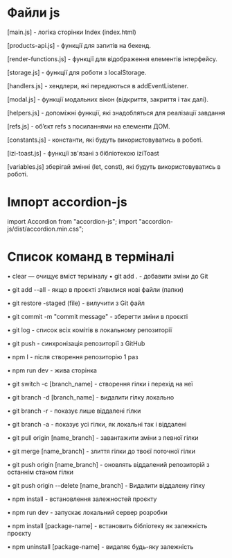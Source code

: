 # Файли js

[main.js] - логіка сторінки Index (index.html)

[products-api.js] - функції для запитів на бекенд.

[render-functions.js] - функції для відображення елементів інтерфейсу.

[storage.js] - функції для роботи з localStorage.

[handlers.js] - хендлери, які передаються в addEventListener.

[modal.js] - функції модальних вікон (відкриття, закриття і так далі).

[helpers.js] - допоміжні функції, які знадобляться для реалізації завдання

[refs.js] - обʼєкт refs з посиланнями на елементи ДОМ.

[constants.js] - константи, які будуть використовуватись в роботі.

[izi-toast.js] - функції зв'язані з бібліотекою iziToast

[variables.js] зберігай змінні (let, const), які будуть використовуватись в
роботі.

# Імпорт accordion-js

import Accordion from "accordion-js"; import
"accordion-js/dist/accordion.min.css";

# Список команд в терміналі

• clear — очищує вміст терміналу • git add . - добавити зміни до Git

• git add --all - якщо в проєкті з’явилися нові файли (папки)

• git restore -staged (file) - вилучити з Git файл

• git commit -m "commit message" - зберегти зміни в проєкті

• git log - список всіх комітів в локальному репозиторії

• git push - синхронізація репозиторії з GitHub

• npm I - після створення репозиторію 1 раз

• npm run dev - жива сторінка

• git switch -c [branch_name] - створення гілки і перехід на неї

• git branch -d [branch_name] - видалити гілку локально

• git branch -r - показує лише віддалені гілки

• git branch -a - показує усі гілки, як локальні так і віддалені

• git pull origin [name_branch] - завантажити зміни з певної гілки

• git merge [name_branch] - злиття гілки до твоєї поточної гілки

• git push origin [name_branch] - оновлять віддалений репозиторій з останнім
станом гілки

• git push origin --delete [name_branch] - Видалити віддалену гілку

• npm install - встановлення залежностей проєкту

• npm run dev - запускає локальний сервер розробки

• npm install [package-name] - встановить бібліотеку як залежність проєкту

• npm uninstall [package-name] - видаляє будь-яку залежність

